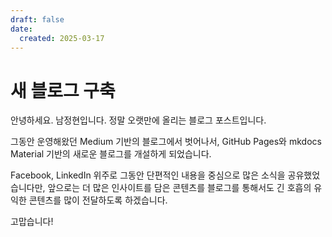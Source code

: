 ```yaml
---
draft: false
date:
  created: 2025-03-17
---
```


# 새 블로그 구축

안녕하세요. 남정현입니다. 정말 오랫만에 올리는 블로그 포스트입니다.

그동안 운영해왔던 Medium 기반의 블로그에서 벗어나서, GitHub Pages와 mkdocs Material 기반의 새로운 블로그를 개설하게 되었습니다.

Facebook, LinkedIn 위주로 그동안 단편적인 내용을 중심으로 많은 소식을 공유했었습니다만, 앞으로는 더 많은 인사이트를 담은 콘텐츠를 블로그를 통해서도 긴 호흡의 유익한 콘텐츠를 많이 전달하도록 하겠습니다.

고맙습니다!
